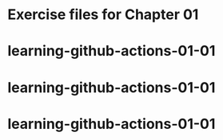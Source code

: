 # Exercise files for Chapter 01
# learning-github-actions-01-01
# learning-github-actions-01-01
# learning-github-actions-01-01
